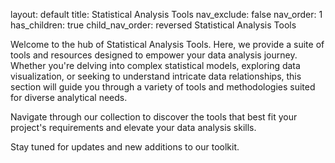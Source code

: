 
layout: default
title: Statistical Analysis Tools
nav_exclude: false
nav_order: 1
has_children: true
child_nav_order: reversed
Statistical Analysis Tools

Welcome to the hub of Statistical Analysis Tools. Here, we provide a suite of tools and resources designed to empower your data analysis journey. Whether you're delving into complex statistical models, exploring data visualization, or seeking to understand intricate data relationships, this section will guide you through a variety of tools and methodologies suited for diverse analytical needs.

Navigate through our collection to discover the tools that best fit your project's requirements and elevate your data analysis skills.

Stay tuned for updates and new additions to our toolkit.
